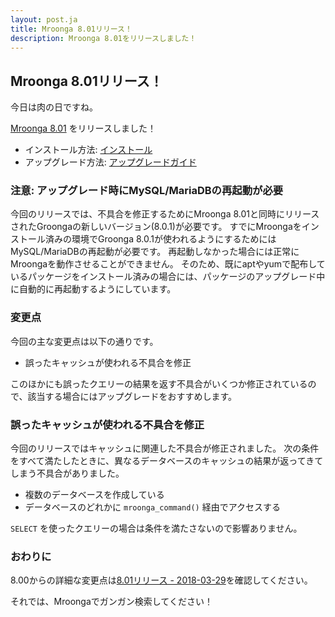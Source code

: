 ```yaml
---
layout: post.ja
title: Mroonga 8.01リリース！
description: Mroonga 8.01をリリースしました！
---
```


## Mroonga 8.01リリース！

今日は肉の日ですね。

[Mroonga 8.01](/ja/docs/news.html#release-8.01) をリリースしました！

* インストール方法: [インストール](/ja/docs/install.html)
* アップグレード方法: [アップグレードガイド](/ja/docs/upgrade.html)

### 注意: アップグレード時にMySQL/MariaDBの再起動が必要

今回のリリースでは、不具合を修正するためにMroonga 8.01と同時にリリースされたGroongaの新しいバージョン(8.0.1)が必要です。
すでにMroongaをインストール済みの環境でGroonga 8.0.1が使われるようにするためにはMySQL/MariaDBの再起動が必要です。
再起動しなかった場合には正常にMroongaを動作させることができません。
そのため、既にaptやyumで配布しているパッケージをインストール済みの場合には、パッケージのアップグレード中に自動的に再起動するようにしています。

### 変更点

今回の主な変更点は以下の通りです。

* 誤ったキャッシュが使われる不具合を修正

このほかにも誤ったクエリーの結果を返す不具合がいくつか修正されているので、該当する場合にはアップグレードをおすすめします。

### 誤ったキャッシュが使われる不具合を修正

今回のリリースではキャッシュに関連した不具合が修正されました。
次の条件をすべて満たしたときに、異なるデータベースのキャッシュの結果が返ってきてしまう不具合がありました。

* 複数のデータベースを作成している
* データベースのどれかに `mroonga_command()` 経由でアクセスする

`SELECT` を使ったクエリーの場合は条件を満たさないので影響ありません。

### おわりに

8.00からの詳細な変更点は[8.01リリース - 2018-03-29](/ja/docs/news.html#release-8.01)を確認してください。

それでは、Mroongaでガンガン検索してください！
